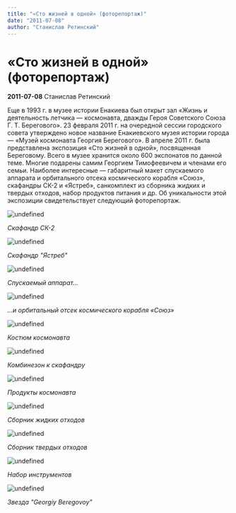 ```yaml
---
title: "«Сто жизней в одной» (фоторепортаж)"
date: "2011-07-08"
author: "Станислав Ретинский"
---
```


# «Сто жизней в одной» (фоторепортаж)

**2011-07-08** Станислав Ретинский

Еще в 1993 г. в музее истории Енакиева был открыт зал «Жизнь и деятельность летчика — космонавта, дважды Героя Советского Союза Г. Т. Берегового». 23 февраля 2011 г. на очередной сессии городского совета утверждено новое название Енакиевского музея истории города — «Музей космонавта Георгия Берегового». В апреле 2011 г. была представлена экспозиция «Сто жизней в одной», посвященная Береговому. Всего в музее хранится около 600 экспонатов по данной теме. Многие подарены самим Георгием Тимофеевичем и членами его семьи. Наиболее интересные — габаритный макет спускаемого аппарата и орбитального отсека космического корабля «Союз», скафандры СК-2 и «Ястреб», санкомплект из сборника жидких и твердых отходов, набор продуктов питания и др. Об уникальности этой экспозиции свидетельствует следующий фоторепортаж.

![undefined](http://pics.livejournal.com/retinskiy/pic/0002w6tr)

*Скафандр СК-2*

![undefined](http://pics.livejournal.com/retinskiy/pic/0002h1w6)

*Скафандр "Ястреб"*

![undefined](http://pics.livejournal.com/retinskiy/pic/0002kd6y)

*Спускаемый аппарат...*

![undefined](http://pics.livejournal.com/retinskiy/pic/0002yb5f)

*...и орбитальный отсек космического корабля «Союз»*

![undefined](http://pics.livejournal.com/retinskiy/pic/000273bg)

*Костюм космонавта*

![undefined](http://pics.livejournal.com/retinskiy/pic/00029syh)

*Комбинезон к скафандру*

![undefined](http://pics.livejournal.com/retinskiy/pic/00026e4z)

*Продукты космонавта*

![undefined](http://pics.livejournal.com/retinskiy/pic/0002bz9b)

*Сборник жидких отходов*

![undefined](http://pics.livejournal.com/retinskiy/pic/0002dea4)

*Сборник твердых отходов*

![undefined](http://pics.livejournal.com/retinskiy/pic/0002f0zs)

*Набор инструментов*

![undefined](http://pics.livejournal.com/retinskiy/pic/0002g1zk)

*Звезда "Georgiy Beregovoy"*